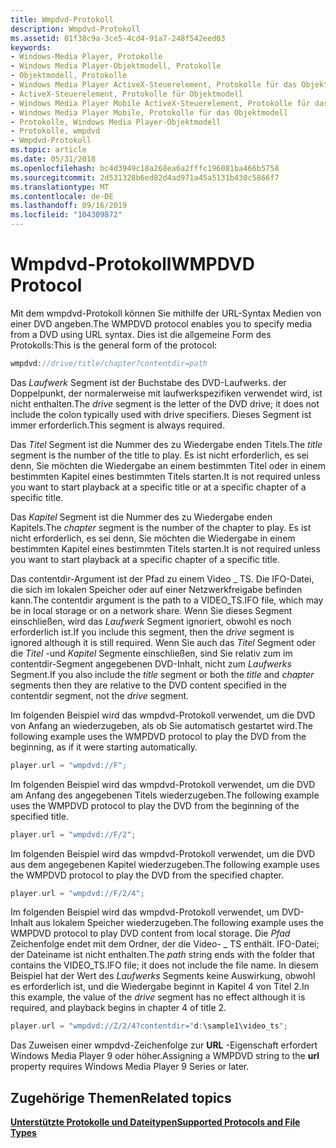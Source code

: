 ```yaml
---
title: Wmpdvd-Protokoll
description: Wmpdvd-Protokoll
ms.assetid: 01f38c9a-3ce5-4cd4-91a7-248f542eed03
keywords:
- Windows-Media Player, Protokolle
- Windows Media Player-Objektmodell, Protokolle
- Objektmodell, Protokolle
- Windows Media Player ActiveX-Steuerelement, Protokolle für das Objektmodell
- ActiveX-Steuerelement, Protokolle für Objektmodell
- Windows Media Player Mobile ActiveX-Steuerelement, Protokolle für das Objektmodell
- Windows Media Player Mobile, Protokolle für das Objektmodell
- Protokolle, Windows Media Player-Objektmodell
- Protokolle, wmpdvd
- Wmpdvd-Protokoll
ms.topic: article
ms.date: 05/31/2018
ms.openlocfilehash: bc4d3949c18a268ea6a2fffc196081ba466b5758
ms.sourcegitcommit: 2d531328b6ed82d4ad971a45a5131b430c5866f7
ms.translationtype: MT
ms.contentlocale: de-DE
ms.lasthandoff: 09/16/2019
ms.locfileid: "104309872"
---
```

# <a name="wmpdvd-protocol"></a><span data-ttu-id="b6a84-113">Wmpdvd-Protokoll</span><span class="sxs-lookup"><span data-stu-id="b6a84-113">WMPDVD Protocol</span></span>

<span data-ttu-id="b6a84-114">Mit dem wmpdvd-Protokoll können Sie mithilfe der URL-Syntax Medien von einer DVD angeben.</span><span class="sxs-lookup"><span data-stu-id="b6a84-114">The WMPDVD protocol enables you to specify media from a DVD using URL syntax.</span></span> <span data-ttu-id="b6a84-115">Dies ist die allgemeine Form des Protokolls:</span><span class="sxs-lookup"><span data-stu-id="b6a84-115">This is the general form of the protocol:</span></span>


```C++
wmpdvd://drive/title/chapter?contentdir=path
```



<span data-ttu-id="b6a84-116">Das *Laufwerk* Segment ist der Buchstabe des DVD-Laufwerks. der Doppelpunkt, der normalerweise mit laufwerkspezifiken verwendet wird, ist nicht enthalten.</span><span class="sxs-lookup"><span data-stu-id="b6a84-116">The *drive* segment is the letter of the DVD drive; it does not include the colon typically used with drive specifiers.</span></span> <span data-ttu-id="b6a84-117">Dieses Segment ist immer erforderlich.</span><span class="sxs-lookup"><span data-stu-id="b6a84-117">This segment is always required.</span></span>

<span data-ttu-id="b6a84-118">Das *Titel* Segment ist die Nummer des zu Wiedergabe enden Titels.</span><span class="sxs-lookup"><span data-stu-id="b6a84-118">The *title* segment is the number of the title to play.</span></span> <span data-ttu-id="b6a84-119">Es ist nicht erforderlich, es sei denn, Sie möchten die Wiedergabe an einem bestimmten Titel oder in einem bestimmten Kapitel eines bestimmten Titels starten.</span><span class="sxs-lookup"><span data-stu-id="b6a84-119">It is not required unless you want to start playback at a specific title or at a specific chapter of a specific title.</span></span>

<span data-ttu-id="b6a84-120">Das *Kapitel* Segment ist die Nummer des zu Wiedergabe enden Kapitels.</span><span class="sxs-lookup"><span data-stu-id="b6a84-120">The *chapter* segment is the number of the chapter to play.</span></span> <span data-ttu-id="b6a84-121">Es ist nicht erforderlich, es sei denn, Sie möchten die Wiedergabe in einem bestimmten Kapitel eines bestimmten Titels starten.</span><span class="sxs-lookup"><span data-stu-id="b6a84-121">It is not required unless you want to start playback at a specific chapter of a specific title.</span></span>

<span data-ttu-id="b6a84-122">Das contentdir-Argument ist der Pfad zu einem Video \_ TS. Die IFO-Datei, die sich im lokalen Speicher oder auf einer Netzwerkfreigabe befinden kann.</span><span class="sxs-lookup"><span data-stu-id="b6a84-122">The contentdir argument is the path to a VIDEO\_TS.IFO file, which may be in local storage or on a network share.</span></span> <span data-ttu-id="b6a84-123">Wenn Sie dieses Segment einschließen, wird das *Laufwerk* Segment ignoriert, obwohl es noch erforderlich ist.</span><span class="sxs-lookup"><span data-stu-id="b6a84-123">If you include this segment, then the *drive* segment is ignored although it is still required.</span></span> <span data-ttu-id="b6a84-124">Wenn Sie auch das *Titel* Segment oder die *Titel* -und *Kapitel* Segmente einschließen, sind Sie relativ zum im contentdir-Segment angegebenen DVD-Inhalt, nicht zum *Laufwerks* Segment.</span><span class="sxs-lookup"><span data-stu-id="b6a84-124">If you also include the *title* segment or both the *title* and *chapter* segments then they are relative to the DVD content specified in the contentdir segment, not the *drive* segment.</span></span>

<span data-ttu-id="b6a84-125">Im folgenden Beispiel wird das wmpdvd-Protokoll verwendet, um die DVD von Anfang an wiederzugeben, als ob Sie automatisch gestartet wird.</span><span class="sxs-lookup"><span data-stu-id="b6a84-125">The following example uses the WMPDVD protocol to play the DVD from the beginning, as if it were starting automatically.</span></span>


```C++
player.url = "wmpdvd://F";
```



<span data-ttu-id="b6a84-126">Im folgenden Beispiel wird das wmpdvd-Protokoll verwendet, um die DVD am Anfang des angegebenen Titels wiederzugeben.</span><span class="sxs-lookup"><span data-stu-id="b6a84-126">The following example uses the WMPDVD protocol to play the DVD from the beginning of the specified title.</span></span>


```C++
player.url = "wmpdvd://F/2";
```



<span data-ttu-id="b6a84-127">Im folgenden Beispiel wird das wmpdvd-Protokoll verwendet, um die DVD aus dem angegebenen Kapitel wiederzugeben.</span><span class="sxs-lookup"><span data-stu-id="b6a84-127">The following example uses the WMPDVD protocol to play the DVD from the specified chapter.</span></span>


```C++
player.url = "wmpdvd://F/2/4";
```



<span data-ttu-id="b6a84-128">Im folgenden Beispiel wird das wmpdvd-Protokoll verwendet, um DVD-Inhalt aus lokalem Speicher wiederzugeben.</span><span class="sxs-lookup"><span data-stu-id="b6a84-128">The following example uses the WMPDVD protocol to play DVD content from local storage.</span></span> <span data-ttu-id="b6a84-129">Die *Pfad* Zeichenfolge endet mit dem Ordner, der die Video- \_ TS enthält. IFO-Datei; der Dateiname ist nicht enthalten.</span><span class="sxs-lookup"><span data-stu-id="b6a84-129">The *path* string ends with the folder that contains the VIDEO\_TS.IFO file; it does not include the file name.</span></span> <span data-ttu-id="b6a84-130">In diesem Beispiel hat der Wert des *Laufwerks* Segments keine Auswirkung, obwohl es erforderlich ist, und die Wiedergabe beginnt in Kapitel 4 von Titel 2.</span><span class="sxs-lookup"><span data-stu-id="b6a84-130">In this example, the value of the *drive* segment has no effect although it is required, and playback begins in chapter 4 of title 2.</span></span>


```C++
player.url = "wmpdvd://Z/2/4?contentdir="d:\sample1\video_ts";
```



<span data-ttu-id="b6a84-131">Das Zuweisen einer wmpdvd-Zeichenfolge zur **URL** -Eigenschaft erfordert Windows Media Player 9 oder höher.</span><span class="sxs-lookup"><span data-stu-id="b6a84-131">Assigning a WMPDVD string to the **url** property requires Windows Media Player 9 Series or later.</span></span>

## <a name="related-topics"></a><span data-ttu-id="b6a84-132">Zugehörige Themen</span><span class="sxs-lookup"><span data-stu-id="b6a84-132">Related topics</span></span>

<dl> <dt>

[<span data-ttu-id="b6a84-133">**Unterstützte Protokolle und Dateitypen**</span><span class="sxs-lookup"><span data-stu-id="b6a84-133">**Supported Protocols and File Types**</span></span>](supported-protocols-and-file-types.md)
</dt> </dl>

 

 




